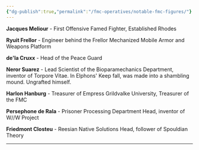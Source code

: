 ```yaml
---
{"dg-publish":true,"permalink":"/fmc-operatives/notable-fmc-figures/"}
---
```


**Jacques Meliour** - First Offensive Famed Fighter, Established Rhodes

**Ryuit Frellor** - Engineer behind the Frellor Mechanized Mobile Armor and Weapons Platform

**de'la Cruxx** - Head of the Peace Guard

**Neror Suarez** - Lead Scientist of the Bioparamechanics Department, inventor of Torpore Vitae. In Elphons' Keep fall, was made into a shambling mound. Ungrafted himself.

**Harlon Hanburg** - Treasurer of Empress Grildvalke University, Treasurer of the FMC

**Persephone de Rala** - Prisoner Processing Department Head, inventor of W//W Project 

**Friedmont Closteu** - Reesian Native Solutions Head, follower of Spouldian Theory
****